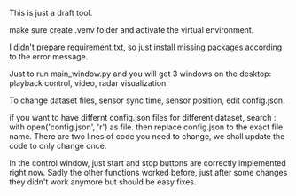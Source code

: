 This is just a draft tool. 

make sure create .venv folder and activate the virtual environment. 

I didn't prepare requirement.txt, so just install missing packages according to the error message.

Just to run main_window.py and you will get 3 windows on the desktop: playback control, video, radar visualization. 

To change dataset files, sensor sync time, sensor position, edit config.json. 

if you want to have differnt config.json files for different dataset, search : with open('config.json', 'r') as file. then replace config.json to the exact file name.  There are two lines of code you need to change, we shall update the code to only change once. 

In the control window, just start and stop buttons are correctly implemented right now. Sadly the other functions worked before, just after some changes they didn't work anymore but should be easy fixes. 

